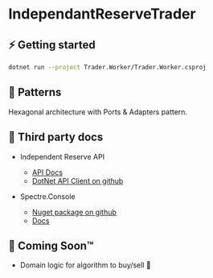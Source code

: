 # IndependantReserveTrader

## ⚡ Getting started

```bash
dotnet run --project Trader.Worker/Trader.Worker.csproj
```

## 🎩 Patterns

Hexagonal architecture with Ports & Adapters pattern.

## 🤝 Third party docs

- Independent Reserve API
  - [API Docs](https://www.independentreserve.com/nz/products/api)
  - [DotNet API Client on github](https://github.com/independentreserve/dotNetApiClient)

- Spectre.Console
  - [Nuget package on github](https://github.com/spectreconsole/spectre.console)
  - [Docs](https://spectreconsole.net/)

## 🔧 Coming Soon™

- Domain logic for algorithm to buy/sell 🤡
